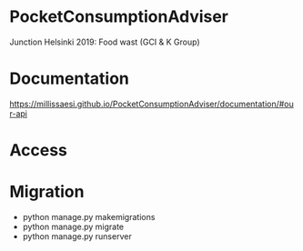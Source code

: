 # PocketConsumptionAdviser
Junction Helsinki 2019: Food wast (GCI &amp; K Group) 

# Documentation
https://millissaesi.github.io/PocketConsumptionAdviser/documentation/#our-api

# Access 


# Migration 
- python manage.py makemigrations
- python manage.py migrate
- python manage.py runserver   
